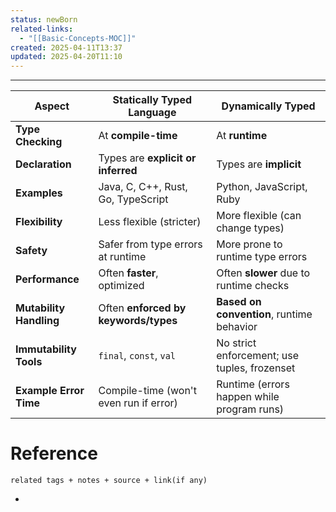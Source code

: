 ```yaml
---
status: newBorn
related-links:
  - "[[Basic-Concepts-MOC]]"
created: 2025-04-11T13:37
updated: 2025-04-20T11:10
---
```

---

| **Aspect**              | **Statically Typed Language**          | **Dynamically Typed**                        |
| ----------------------- | -------------------------------------- | -------------------------------------------- |
| **Type Checking**       | At **compile-time**                    | At **runtime**                               |
| **Declaration**         | Types are **explicit or inferred**     | Types are **implicit**                       |
| **Examples**            | Java, C, C++, Rust, Go, TypeScript     | Python, JavaScript, Ruby                     |
| **Flexibility**         | Less flexible (stricter)               | More flexible (can change types)             |
| **Safety**              | Safer from type errors at runtime      | More prone to runtime type errors            |
| **Performance**         | Often **faster**, optimized            | Often **slower** due to runtime checks       |
| **Mutability Handling** | Often **enforced by keywords/types**   | **Based on convention**, runtime behavior    |
| **Immutability Tools**  | `final`, `const`, `val`                | No strict enforcement; use tuples, frozenset |
| **Example Error Time**  | Compile-time (won't even run if error) | Runtime (errors happen while program runs)   |

# Reference
`related tags + notes + source + link(if any)`
 

- 